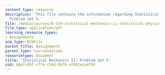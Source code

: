 ```yaml
---
content_type: resource
description: 'This file contains the information regarding Statistical Mechanics II:
  Problem Set 5.'
file: /media/courses/8-334-statistical-mechanics-ii-statistical-physics-of-fields-spring-2014/bbefcd9fcffec54d8670a7801eca4f98_MIT8_334S14_pset5.pdf
file_type: application/pdf
learning_resource_types:
- Assignments
ocw_type: OCWFile
parent_title: Assignments
parent_type: CourseSection
resourcetype: Document
title: 'Statistical Mechanics II: Problem Set 5'
uid: bbefcd9f-cffe-c54d-8670-a7801eca4f98
---
```

